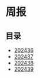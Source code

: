 # 周报

## 目录

- [202436](./202436.md)
- [202437](./202437.md)
- [202438](./202438.md)
- [202439](./202439.md)
